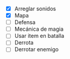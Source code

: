 - [x] Arreglar sonidos
- [x] Mapa
- [ ] Defensa
- [ ] Mecánica de magia
- [ ] Usar item en batalla
- [ ] Derrota
- [ ] Derrotar enemigo